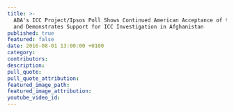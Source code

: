 ```yaml
---
title: >-
  ABA's ICC Project/Ipsos Poll Shows Continued American Acceptance of the ICC
  and Demonstrates Support for ICC Investigation in Afghanistan
published: true
featured: false
date: 2016-08-01 13:00:00 +0100
category:
contributors:
description:
pull_quote:
pull_quote_attribution:
featured_image_path:
featured_image_attribution:
youtube_video_id:
---
```

